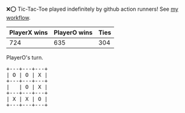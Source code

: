 :x::o: Tic-Tac-Toe played indefinitely by github action runners! See [my workflow](.github/workflows/play.yaml).

|PlayerX wins|PlayerO wins|Ties|
|-|-|-|
|724|635|304|

PlayerO's turn.

<pre>
+---+---+---+
| O | O | X |
+---+---+---+
|   | O | X |
+---+---+---+
| X | X | O |
+---+---+---+
</pre>